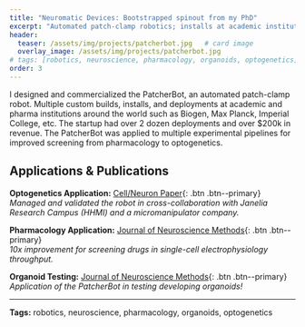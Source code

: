 ```yaml
---
title: "Neuromatic Devices: Bootstrapped spinout from my PhD"
excerpt: "Automated patch-clamp robotics; installs at academic institutions and pharma companies around the world."
header:
  teaser: /assets/img/projects/patcherbot.jpg   # card image
  overlay_image: /assets/img/projects/patcherbot.jpg
# tags: [robotics, neuroscience, pharmacology, organoids, optogenetics]
order: 3
---
```


I designed and commercialized the PatcherBot, an automated patch-clamp robot. Multiple custom builds, installs, and deployments at academic and pharma institutions around the world such as Biogen, Max Planck, Imperial College, etc. The startup had over 2 dozen deployments and over $200k in revenue. The PatcherBot was applied to multiple experimental pipelines for improved screening from pharmacology to optogenetics.


## Applications & Publications

**Optogenetics Application:** [Cell/Neuron Paper](https://www.cell.com/neuron/fulltext/S0896-6273(23)00205-2){: .btn .btn--primary}  
*Managed and validated the robot in cross-collaboration with Janelia Research Campus (HHMI) and a micromanipulator company.*

**Pharmacology Application:** [Journal of Neuroscience Methods](https://www.sciencedirect.com/science/article/abs/pii/S0026895X24011337){: .btn .btn--primary}  
*10x improvement for screening drugs in single-cell electrophysiology throughput.*

**Organoid Testing:** [Journal of Neuroscience Methods](https://www.sciencedirect.com/science/article/abs/pii/S0165027023001176){: .btn .btn--primary}  
*Application of the PatcherBot in testing developing organoids!*

---

**Tags:** robotics, neuroscience, pharmacology, organoids, optogenetics
